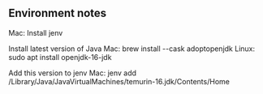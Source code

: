 Environment notes
-----------------

Mac: Install jenv

Install latest version of Java
Mac: brew install --cask adoptopenjdk
Linux: sudo apt install openjdk-16-jdk

Add this version to jenv
Mac: jenv add  /Library/Java/JavaVirtualMachines/temurin-16.jdk/Contents/Home
